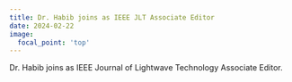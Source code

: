```yaml
---
title: Dr. Habib joins as IEEE JLT Associate Editor
date: 2024-02-22
image:
  focal_point: 'top'
---
```


Dr. Habib joins as IEEE Journal of Lightwave Technology Associate Editor. 

<!--more-->
